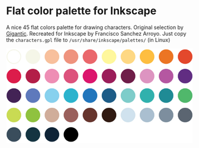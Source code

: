 # Flat color palette for Inkscape

A nice 45 flat colors palette for drawing characters. Original selection by [Gigantic](https://gigantic.store/gigantic-color-pallet/). Recreated for Inkscape by Francisco Sanchez Arroyo. Just copy the `characters.gpl` file to `/usr/share/inkscape/palettes/` (in Linux)

![](palette.jpg)
